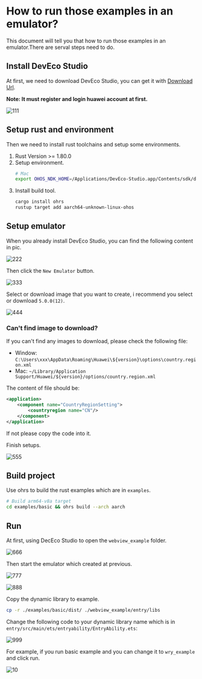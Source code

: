 # How to run those examples in an emulator?

This document will tell you that how to run those examples in an emulator.There are serval steps need to do.

## Install DevEco Studio

At first, we need to download DevEco Studio, you can get it with [Download Url](https://developer.huawei.com/consumer/en/download/).

**Note: It must register and login huawei account at first.**

![111](./fixtures/develop/111.png)

## Setup rust and environment

Then we need to install rust toolchains and setup some environments.

1. Rust Version >= 1.80.0
2. Setup environment.
   ```bash
   # Mac
   export OHOS_NDK_HOME=/Applications/DevEco-Studio.app/Contents/sdk/default/openharmony
   ```
3. Install build tool.
   ```bash
   cargo install ohrs
   rustup target add aarch64-unknown-linux-ohos
   ```

## Setup emulator

When you already install DevEco Studio, you can find the following content in pic.

![222](./fixtures/develop/222.png)

Then click the `New Emulator` button.

![333](./fixtures/develop/333.png)

Select or download image that you want to create, i recommend you select or download `5.0.0(12)`.

![444](./fixtures/develop/444.png)

### Can't find image to download?

If you can't find any images to download, please check the following file:

- Window: `C:\Users\xxx\AppData\Roaming\Huawei\${version}\options\country.region.xml`
- Mac: `~/Library/Application Support/Huawei/${version}/options/country.region.xml`

The content of file should be:
```xml
<application>
    <component name="CountryRegionSetting">
        <countryregion name="CN"/>
    </component>
</application>
```
If not please copy the code into it.

Finish setups.

![555](./fixtures/develop/555.png)

## Build project

Use ohrs to build the rust examples which are in `examples`.

```bash
# Build arm64-v8a target
cd examples/basic && ohrs build --arch aarch
```

## Run

At first, using DecEco Studio to open the `webview_example` folder.

![666](./fixtures/develop/666.png)

Then start the emulator which created at previous.

![777](./fixtures/develop/777.png)

![888](./fixtures/develop/888.png)

Copy the dynamic library to example.

```bash
cp -r ./examples/basic/dist/ ./webview_example/entry/libs
```

Change the following code to your dynamic library name which is in `entry/src/main/ets/entryability/EntryAbility.ets`:

![999](./fixtures/develop/999.png)

For example, if you run basic example and you can change it to `wry_example` and click run.

![10](./fixtures/develop/10.png)